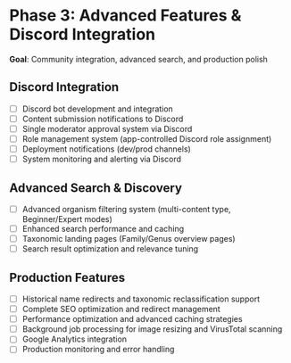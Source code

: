 # Phase 3: Advanced Features & Discord Integration

**Goal**: Community integration, advanced search, and production polish

## Discord Integration
- [ ] Discord bot development and integration
- [ ] Content submission notifications to Discord
- [ ] Single moderator approval system via Discord
- [ ] Role management system (app-controlled Discord role assignment)
- [ ] Deployment notifications (dev/prod channels)
- [ ] System monitoring and alerting via Discord

## Advanced Search & Discovery
- [ ] Advanced organism filtering system (multi-content type, Beginner/Expert modes)
- [ ] Enhanced search performance and caching
- [ ] Taxonomic landing pages (Family/Genus overview pages)
- [ ] Search result optimization and relevance tuning

## Production Features
- [ ] Historical name redirects and taxonomic reclassification support
- [ ] Complete SEO optimization and redirect management
- [ ] Performance optimization and advanced caching strategies
- [ ] Background job processing for image resizing and VirusTotal scanning
- [ ] Google Analytics integration
- [ ] Production monitoring and error handling